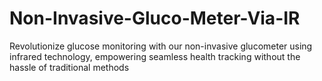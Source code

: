 # Non-Invasive-Gluco-Meter-Via-IR
 Revolutionize glucose monitoring with our non-invasive glucometer using infrared technology, empowering seamless health tracking without the hassle of traditional methods
